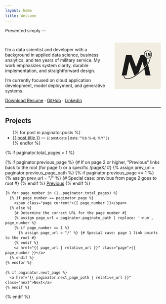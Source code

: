 ```yaml
---
layout: home
title: Welcome
---
```


Presented simply —

<div style="max-width: 700px; margin: 0 auto; padding-top: 1rem;">

  <img src="assets/images/logo.png" alt="headshot" style="width: 150px; float: right; margin-left: 20px; border-radius: 4px;">

  <p>
    I’m a data scientist and developer with a background in applied data science, business analytics, and ten years of military service.
    My work emphasizes system clarity, durable implementation, and straightforward design.
  </p>

  <p>
    I’m currently focused on cloud application development, model deployment, and generative systems.
  </p>

  <p>
    <a href="placeholder">Download Resume</a> ·
    <a href="https://github.com/MylesTym">GitHub</a> ·
    <a href="https://www.linkedin.com/in/myles-tym/">LinkedIn</a>
  </p>

</div>

---

## Projects

<ul>
  {% for post in paginator.posts %}
    <li>
      <a href="{{ post.url | relative_url }}">{{ post.title }}</a> — <small>{{ post.date | date: "%b %-d, %Y" }}</small>
    </li>
  {% endfor %}
</ul>

{% if paginator.total_pages > 1 %}
  <nav class="pagination" role="navigation">
    {% if paginator.previous_page %}
      {# If on page 2 or higher, "Previous" links back to the root (for page 1) or a specific /pageX/ #}
      {% assign prev_url = paginator.previous_page_path %}
      {% if paginator.previous_page == 1 %}
        {% assign prev_url = "/" %} {# Special case: previous from page 2 goes to root #}
      {% endif %}
      <a href="{{ prev_url | relative_url }}" class="previous">Previous</a>
    {% endif %}

    {% for page_number in (1..paginator.total_pages) %}
      {% if page_number == paginator.page %}
        <span class="page current">{{ page_number }}</span>
      {% else %}
        {# Determine the correct URL for the page number #}
        {% assign page_url = paginator.paginate_path | replace: ':num', page_number %}
        {% if page_number == 1 %}
          {% assign page_url = "/" %} {# Special case: page 1 link points to the root #}
        {% endif %}
        <a href="{{ page_url | relative_url }}" class="page">{{ page_number }}</a>
      {% endif %}
    {% endfor %}

    {% if paginator.next_page %}
      <a href="{{ paginator.next_page_path | relative_url }}" class="next">Next</a>
    {% endif %}
  </nav>
{% endif %}
